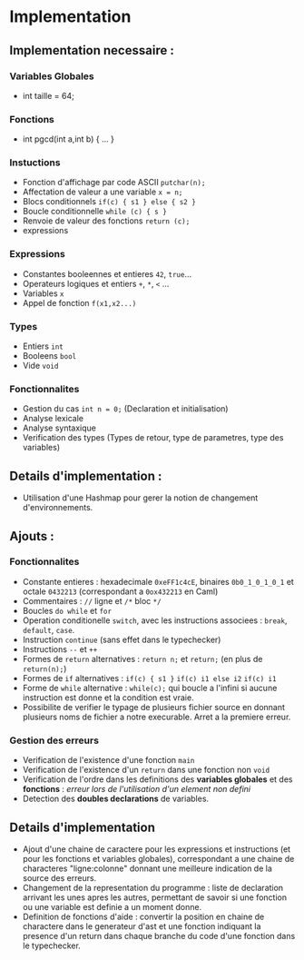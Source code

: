 # Implementation
## Implementation necessaire :
### Variables Globales
- int taille = 64;
### Fonctions 
- int pgcd(int a,int b) { ... }
### Instuctions
- Fonction d'affichage par code ASCII `putchar(n);`
- Affectation de valeur a une variable `x = n;`
- Blocs conditionnels `if(c) { s1 } else { s2 }`
- Boucle conditionnelle `while (c) { s }`
- Renvoie de valeur des fonctions `return (c);`
- expressions
### Expressions
- Constantes booleennes et entieres `42`, `true`... 
- Operateurs logiques et entiers `+`, `*`, `<` ... 
- Variables `x` 
- Appel de fonction `f(x1,x2...)` 
### Types
- Entiers `int` 
- Booleens `bool` 
- Vide `void`	
### Fonctionnalites
- Gestion du cas `int n = 0;` (Declaration et initialisation)
- Analyse lexicale
- Analyse syntaxique
- Verification des types (Types de retour, type de parametres, type des variables)
## Details d'implementation :
- Utilisation d'une Hashmap pour gerer la notion de changement d'environnements.
## Ajouts :
### Fonctionnalites
- Constante entieres : hexadecimale `0xeFF1c4cE`, binaires `0b0_1_0_1_0_1` et octale `0432213` (correspondant a `0ox432213` en Caml)
- Commentaires : `//` ligne et `/*` bloc `*/`
- Boucles `do while`	et `for`
- Operation conditionelle `switch`, avec les instructions associees : `break`, `default`, `case`.
- Instruction `continue` (sans effet dans le typechecker)
- Instructions `--` et `++` 
- Formes de `return` alternatives : `return n;` et `return;` (en plus de `return(n);`) 
- Formes de `if` alternatives : `if(c) { s1 }` `if(c) i1 else i2` `if(c) i1`
- Forme de `while` alternative : `while(c);` qui boucle a l'infini si aucune instruction est donne et la condition est vraie.
- Possibilite de verifier le typage de plusieurs fichier source en donnant plusieurs noms de fichier a notre execurable. Arret a la premiere erreur.
### Gestion des erreurs
- Verification de l'existence d'une fonction `main`
- Verification de l'existence d'un `return` dans une fonction non `void`
- Verification de l'ordre dans les definitions des **variables globales** et des **fonctions** : *erreur lors de l'utilisation d'un element non defini*
- Detection des **doubles declarations** de variables.
## Details d'implementation
- Ajout d'une chaine de caractere pour les expressions et instructions (et pour les fonctions et variables globales), correspondant a une chaine de characteres "ligne:colonne" donnant une meilleure indication de la source des erreurs.
- Changement de la representation du programme : liste de declaration arrivant les unes apres les autres, permettant de savoir si une fonction ou une variable est definie a un moment donne.
- Definition de fonctions d'aide : convertir la position en chaine de charactere dans le generateur d'ast et une fonction indiquant la presence d'un return dans chaque branche du code d'une fonction dans le typechecker.